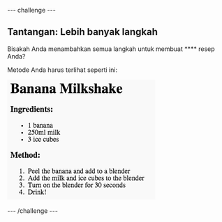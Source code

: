 \--- challenge \---

## Tantangan: Lebih banyak langkah

Bisakah Anda menambahkan semua langkah untuk membuat **** resep Anda?

Metode Anda harus terlihat seperti ini:

![screenshot](images/recipe-more-method.png)

\--- /challenge \---